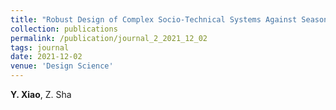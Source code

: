 ```yaml
---
title: "Robust Design of Complex Socio-Technical Systems Against Seasonal Effects: A Network Motif-Based Approach [[Paper]](/files/journal2.pdf) [[DOI]](https://doi.org/10.1017/dsj.2021.27)"
collection: publications
permalink: /publication/journal_2_2021_12_02
tags: journal
date: 2021-12-02
venue: 'Design Science'
---
```

**Y. Xiao**, Z. Sha
